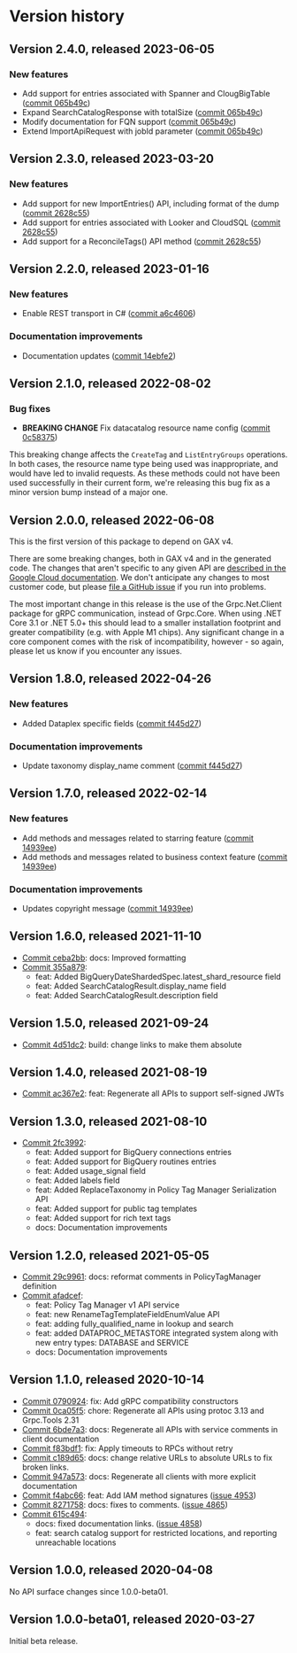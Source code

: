 # Version history

## Version 2.4.0, released 2023-06-05

### New features

- Add support for entries associated with Spanner and ClougBigTable ([commit 065b49c](https://github.com/googleapis/google-cloud-dotnet/commit/065b49c46d85cf2a0bbb517f32274669d7eac4d0))
- Expand SearchCatalogResponse with totalSize ([commit 065b49c](https://github.com/googleapis/google-cloud-dotnet/commit/065b49c46d85cf2a0bbb517f32274669d7eac4d0))
- Modify documentation for FQN support ([commit 065b49c](https://github.com/googleapis/google-cloud-dotnet/commit/065b49c46d85cf2a0bbb517f32274669d7eac4d0))
- Extend ImportApiRequest with jobId parameter ([commit 065b49c](https://github.com/googleapis/google-cloud-dotnet/commit/065b49c46d85cf2a0bbb517f32274669d7eac4d0))

## Version 2.3.0, released 2023-03-20

### New features

- Add support for new ImportEntries() API, including format of the dump ([commit 2628c55](https://github.com/googleapis/google-cloud-dotnet/commit/2628c5527cfedb6b775e3858a1ce38aad7920d72))
- Add support for entries associated with Looker and CloudSQL ([commit 2628c55](https://github.com/googleapis/google-cloud-dotnet/commit/2628c5527cfedb6b775e3858a1ce38aad7920d72))
- Add support for a ReconcileTags() API method ([commit 2628c55](https://github.com/googleapis/google-cloud-dotnet/commit/2628c5527cfedb6b775e3858a1ce38aad7920d72))

## Version 2.2.0, released 2023-01-16

### New features

- Enable REST transport in C# ([commit a6c4606](https://github.com/googleapis/google-cloud-dotnet/commit/a6c46063bd961a9dadc728a780d66de772f28e71))

### Documentation improvements

- Documentation updates ([commit 14ebfe2](https://github.com/googleapis/google-cloud-dotnet/commit/14ebfe2436b9885370d7347e381c750150ed4db3))

## Version 2.1.0, released 2022-08-02

### Bug fixes

- **BREAKING CHANGE** Fix datacatalog resource name config ([commit 0c58375](https://github.com/googleapis/google-cloud-dotnet/commit/0c58375c78330939465587655212289d608ef3ea))

This breaking change affects the `CreateTag` and `ListEntryGroups`
operations. In both cases, the resource name type being used was
inappropriate, and would have led to invalid requests. As these
methods could not have been used successfully in their current form,
we're releasing this bug fix as a minor version bump instead of a
major one.

## Version 2.0.0, released 2022-06-08

This is the first version of this package to depend on GAX v4.

There are some breaking changes, both in GAX v4 and in the generated
code. The changes that aren't specific to any given API are [described in the Google Cloud
documentation](https://cloud.google.com/dotnet/docs/reference/help/breaking-gax4).
We don't anticipate any changes to most customer code, but please [file a
GitHub issue](https://github.com/googleapis/google-cloud-dotnet/issues/new/choose)
if you run into problems.

The most important change in this release is the use of the Grpc.Net.Client package
for gRPC communication, instead of Grpc.Core. When using .NET Core 3.1 or .NET 5.0+
this should lead to a smaller installation footprint and greater compatibility (e.g.
with Apple M1 chips). Any significant change in a core component comes with the risk
of incompatibility, however - so again, please let us know if you encounter any
issues.


## Version 1.8.0, released 2022-04-26

### New features

- Added Dataplex specific fields ([commit f445d27](https://github.com/googleapis/google-cloud-dotnet/commit/f445d27d4a4171c8149ed4d930594ffae8b427c4))

### Documentation improvements

- Update taxonomy display_name comment ([commit f445d27](https://github.com/googleapis/google-cloud-dotnet/commit/f445d27d4a4171c8149ed4d930594ffae8b427c4))

## Version 1.7.0, released 2022-02-14

### New features

- Add methods and messages related to starring feature ([commit 14939ee](https://github.com/googleapis/google-cloud-dotnet/commit/14939ee37813ffdb51f6cd77acefa884960e0f05))
- Add methods and messages related to business context feature ([commit 14939ee](https://github.com/googleapis/google-cloud-dotnet/commit/14939ee37813ffdb51f6cd77acefa884960e0f05))

### Documentation improvements

- Updates copyright message ([commit 14939ee](https://github.com/googleapis/google-cloud-dotnet/commit/14939ee37813ffdb51f6cd77acefa884960e0f05))

## Version 1.6.0, released 2021-11-10

- [Commit ceba2bb](https://github.com/googleapis/google-cloud-dotnet/commit/ceba2bb): docs: Improved formatting
- [Commit 355a879](https://github.com/googleapis/google-cloud-dotnet/commit/355a879):
  - feat: Added BigQueryDateShardedSpec.latest_shard_resource field
  - feat: Added SearchCatalogResult.display_name field
  - feat: Added SearchCatalogResult.description field

## Version 1.5.0, released 2021-09-24

- [Commit 4d51dc2](https://github.com/googleapis/google-cloud-dotnet/commit/4d51dc2): build: change links to make them absolute

## Version 1.4.0, released 2021-08-19

- [Commit ac367e2](https://github.com/googleapis/google-cloud-dotnet/commit/ac367e2): feat: Regenerate all APIs to support self-signed JWTs

## Version 1.3.0, released 2021-08-10

- [Commit 2fc3992](https://github.com/googleapis/google-cloud-dotnet/commit/2fc3992):
  - feat: Added support for BigQuery connections entries
  - feat: Added support for BigQuery routines entries
  - feat: Added usage_signal field
  - feat: Added labels field
  - feat: Added ReplaceTaxonomy in Policy Tag Manager Serialization API
  - feat: Added support for public tag templates
  - feat: Added support for rich text tags
  - docs: Documentation improvements

## Version 1.2.0, released 2021-05-05

- [Commit 29c9961](https://github.com/googleapis/google-cloud-dotnet/commit/29c9961): docs: reformat comments in PolicyTagManager definition
- [Commit afadcef](https://github.com/googleapis/google-cloud-dotnet/commit/afadcef):
  - feat: Policy Tag Manager v1 API service
  - feat: new RenameTagTemplateFieldEnumValue API
  - feat: adding fully_qualified_name in lookup and search
  - feat: added DATAPROC_METASTORE integrated system along with new entry types: DATABASE and SERVICE
  - docs: Documentation improvements

## Version 1.1.0, released 2020-10-14

- [Commit 0790924](https://github.com/googleapis/google-cloud-dotnet/commit/0790924): fix: Add gRPC compatibility constructors
- [Commit 0ca05f5](https://github.com/googleapis/google-cloud-dotnet/commit/0ca05f5): chore: Regenerate all APIs using protoc 3.13 and Grpc.Tools 2.31
- [Commit 6bde7a3](https://github.com/googleapis/google-cloud-dotnet/commit/6bde7a3): docs: Regenerate all APIs with service comments in client documentation
- [Commit f83bdf1](https://github.com/googleapis/google-cloud-dotnet/commit/f83bdf1): fix: Apply timeouts to RPCs without retry
- [Commit c189d65](https://github.com/googleapis/google-cloud-dotnet/commit/c189d65): docs: change relative URLs to absolute URLs to fix broken links.
- [Commit 947a573](https://github.com/googleapis/google-cloud-dotnet/commit/947a573): docs: Regenerate all clients with more explicit documentation
- [Commit f4abc66](https://github.com/googleapis/google-cloud-dotnet/commit/f4abc66): feat: Add IAM method signatures ([issue 4953](https://github.com/googleapis/google-cloud-dotnet/issues/4953))
- [Commit 8271758](https://github.com/googleapis/google-cloud-dotnet/commit/8271758): docs: fixes to comments. ([issue 4865](https://github.com/googleapis/google-cloud-dotnet/issues/4865))
- [Commit 615c494](https://github.com/googleapis/google-cloud-dotnet/commit/615c494):
  - docs: fixed documentation links. ([issue 4858](https://github.com/googleapis/google-cloud-dotnet/issues/4858))
  - feat: search catalog support for restricted locations, and reporting unreachable locations

## Version 1.0.0, released 2020-04-08

No API surface changes since 1.0.0-beta01.

## Version 1.0.0-beta01, released 2020-03-27

Initial beta release.


